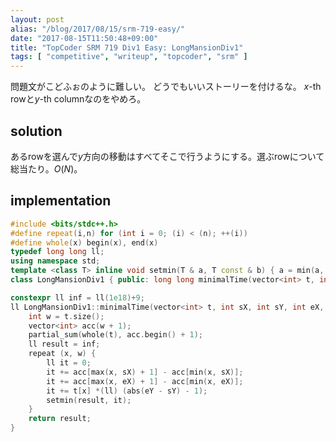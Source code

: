 ```yaml
---
layout: post
alias: "/blog/2017/08/15/srm-719-easy/"
date: "2017-08-15T11:50:48+09:00"
title: "TopCoder SRM 719 Div1 Easy: LongMansionDiv1"
tags: [ "competitive", "writeup", "topcoder", "srm" ]
---
```


問題文がこどふぉのように難しい。
どうでもいいストーリーを付けるな。
$x$-th rowと$y$-th columnなのをやめろ。

## solution

あるrowを選んで$y$方向の移動はすべてそこで行うようにする。選ぶrowについて総当たり。$O(N)$。

## implementation

``` c++
#include <bits/stdc++.h>
#define repeat(i,n) for (int i = 0; (i) < (n); ++(i))
#define whole(x) begin(x), end(x)
typedef long long ll;
using namespace std;
template <class T> inline void setmin(T & a, T const & b) { a = min(a, b); }
class LongMansionDiv1 { public: long long minimalTime(vector<int> t, int sX, int sY, int eX, int eY); };

constexpr ll inf = ll(1e18)+9;
ll LongMansionDiv1::minimalTime(vector<int> t, int sX, int sY, int eX, int eY) {
    int w = t.size();
    vector<int> acc(w + 1);
    partial_sum(whole(t), acc.begin() + 1);
    ll result = inf;
    repeat (x, w) {
        ll it = 0;
        it += acc[max(x, sX) + 1] - acc[min(x, sX)];
        it += acc[max(x, eX) + 1] - acc[min(x, eX)];
        it += t[x] *(ll) (abs(eY - sY) - 1);
        setmin(result, it);
    }
    return result;
}
```
